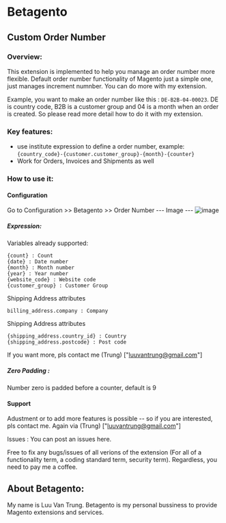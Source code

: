 # Betagento
## Custom Order Number 

### Overview:
This extension is implemented to help you manage an order number more flexible. Default order number functionality of Magento just a simple one, just manages increment numnber. You can do more with my extension.

Example, you want to make an order number like this : `DE-B2B-04-00023`. DE is country code, B2B is a customer group and 04 is a month when an order is created. So please read more detail how to do it with my extension.

### Key features:
- use institute expression to define a order number, example:  `{country_code}-{customer.customer_group}-{month}-{counter}`
- Work for Orders, Invoices and Shipments as well

### How to use it:
#### Configuration
Go to Configuration >> Betagento >> Order Number
--- Image ---
![image](https://user-images.githubusercontent.com/820411/144243876-e3aba2a2-751e-46b0-ad93-3ff9c97f3b7f.png)

##### Expression:
Variables already supported:
```
{count} : Count
{date} : Date number 
{month} : Month number 
{year} : Year number
{website_code} : Website code
{customer_group} : Customer Group
```
Shipping Address attributes 

```
billing_address.company : Company
```
Shipping Address attributes 

```
{shipping_address.country_id} : Country 
{shipping_address.postcode} : Post code
```

If you want more, pls contact me (Trung) ["luuvantrung@gmail.com"]

##### Zero Padding : 
Number zero is padded before a counter, default is 9

#### Support
Adustment or to add more features is possible -- so if you are interested, pls contact me. Again via (Trung) ["luuvantrung@gmail.com"]

Issues : You can post an issues here.

Free to fix any bugs/issues of all verions of the extension (For all of a functionality term, a coding standard term, security term). Regardless, you need to pay me a coffee. 


## About Betagento: 
My name is Luu Van Trung. Betagento is my personal bussiness to provide Magento extensions and services. 








